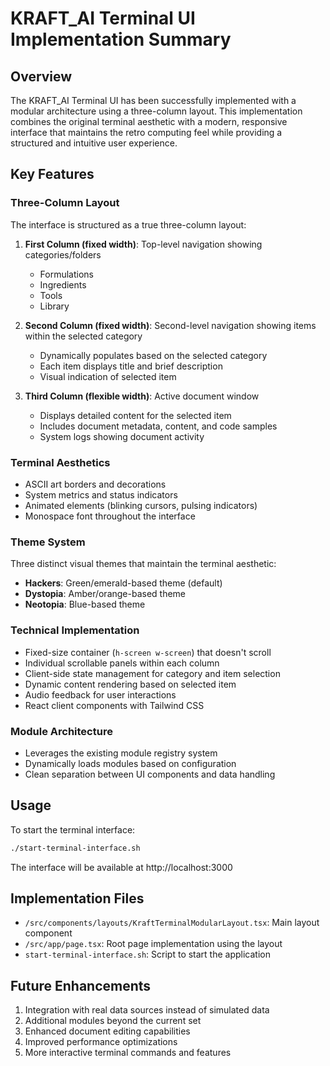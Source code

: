 # KRAFT_AI Terminal UI Implementation Summary

## Overview

The KRAFT_AI Terminal UI has been successfully implemented with a modular architecture using a three-column layout. This implementation combines the original terminal aesthetic with a modern, responsive interface that maintains the retro computing feel while providing a structured and intuitive user experience.

## Key Features

### Three-Column Layout

The interface is structured as a true three-column layout:

1. **First Column (fixed width)**: Top-level navigation showing categories/folders 
   - Formulations
   - Ingredients
   - Tools
   - Library

2. **Second Column (fixed width)**: Second-level navigation showing items within the selected category
   - Dynamically populates based on the selected category
   - Each item displays title and brief description
   - Visual indication of selected item

3. **Third Column (flexible width)**: Active document window
   - Displays detailed content for the selected item
   - Includes document metadata, content, and code samples
   - System logs showing document activity

### Terminal Aesthetics

- ASCII art borders and decorations
- System metrics and status indicators
- Animated elements (blinking cursors, pulsing indicators)
- Monospace font throughout the interface

### Theme System

Three distinct visual themes that maintain the terminal aesthetic:
- **Hackers**: Green/emerald-based theme (default)
- **Dystopia**: Amber/orange-based theme
- **Neotopia**: Blue-based theme

### Technical Implementation

- Fixed-size container (`h-screen w-screen`) that doesn't scroll
- Individual scrollable panels within each column
- Client-side state management for category and item selection
- Dynamic content rendering based on selected item
- Audio feedback for user interactions
- React client components with Tailwind CSS

### Module Architecture

- Leverages the existing module registry system
- Dynamically loads modules based on configuration
- Clean separation between UI components and data handling

## Usage

To start the terminal interface:

```bash
./start-terminal-interface.sh
```

The interface will be available at http://localhost:3000

## Implementation Files

- `/src/components/layouts/KraftTerminalModularLayout.tsx`: Main layout component
- `/src/app/page.tsx`: Root page implementation using the layout
- `start-terminal-interface.sh`: Script to start the application

## Future Enhancements

1. Integration with real data sources instead of simulated data
2. Additional modules beyond the current set
3. Enhanced document editing capabilities
4. Improved performance optimizations
5. More interactive terminal commands and features